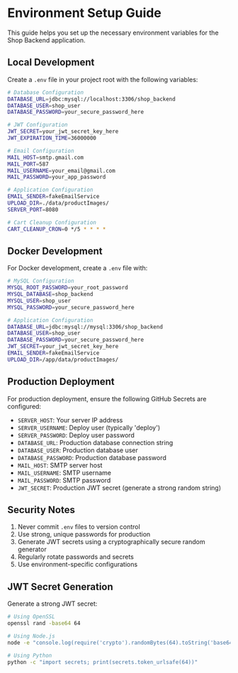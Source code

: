 # Environment Setup Guide

This guide helps you set up the necessary environment variables for the Shop Backend application.

## Local Development

Create a `.env` file in your project root with the following variables:

```bash
# Database Configuration
DATABASE_URL=jdbc:mysql://localhost:3306/shop_backend
DATABASE_USER=shop_user
DATABASE_PASSWORD=your_secure_password_here

# JWT Configuration
JWT_SECRET=your_jwt_secret_key_here
JWT_EXPIRATION_TIME=36000000

# Email Configuration
MAIL_HOST=smtp.gmail.com
MAIL_PORT=587
MAIL_USERNAME=your_email@gmail.com
MAIL_PASSWORD=your_app_password

# Application Configuration
EMAIL_SENDER=fakeEmailService
UPLOAD_DIR=./data/productImages/
SERVER_PORT=8080

# Cart Cleanup Configuration
CART_CLEANUP_CRON=0 */5 * * * *
```

## Docker Development

For Docker development, create a `.env` file with:

```bash
# MySQL Configuration
MYSQL_ROOT_PASSWORD=your_root_password
MYSQL_DATABASE=shop_backend
MYSQL_USER=shop_user
MYSQL_PASSWORD=your_secure_password_here

# Application Configuration
DATABASE_URL=jdbc:mysql://mysql:3306/shop_backend
DATABASE_USER=shop_user
DATABASE_PASSWORD=your_secure_password_here
JWT_SECRET=your_jwt_secret_key_here
EMAIL_SENDER=fakeEmailService
UPLOAD_DIR=/app/data/productImages/
```

## Production Deployment

For production deployment, ensure the following GitHub Secrets are configured:

- `SERVER_HOST`: Your server IP address
- `SERVER_USERNAME`: Deploy user (typically 'deploy')
- `SERVER_PASSWORD`: Deploy user password
- `DATABASE_URL`: Production database connection string
- `DATABASE_USER`: Production database user
- `DATABASE_PASSWORD`: Production database password
- `MAIL_HOST`: SMTP server host
- `MAIL_USERNAME`: SMTP username
- `MAIL_PASSWORD`: SMTP password
- `JWT_SECRET`: Production JWT secret (generate a strong random string)

## Security Notes

1. Never commit `.env` files to version control
2. Use strong, unique passwords for production
3. Generate JWT secrets using a cryptographically secure random generator
4. Regularly rotate passwords and secrets
5. Use environment-specific configurations

## JWT Secret Generation

Generate a strong JWT secret:

```bash
# Using OpenSSL
openssl rand -base64 64

# Using Node.js
node -e "console.log(require('crypto').randomBytes(64).toString('base64'))"

# Using Python
python -c "import secrets; print(secrets.token_urlsafe(64))"
``` 